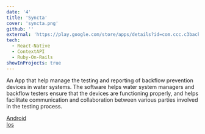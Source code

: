```yaml
---
date: '4'
title: 'Syncta'
cover: 'syncta.png'
github: ''
external: 'https://play.google.com/store/apps/details?id=com.ccc.c3backflow&hl=en&gl=US'
tech:
  - React-Native
  - ContextAPI
  - Ruby-On-Rails
showInProjects: true
---
```


An App that help manage the testing and reporting of backflow prevention devices in water systems. The software helps water system managers and backflow testers ensure that the devices are functioning properly, and helps facilitate communication and collaboration between various parties involved in the testing process.

[Android](https://play.google.com/store/apps/details?id=com.ccc.c3backflow&hl=en&gl=US)<br/>
[Ios](https://apps.apple.com/us/app/syncta/id1173673034)
